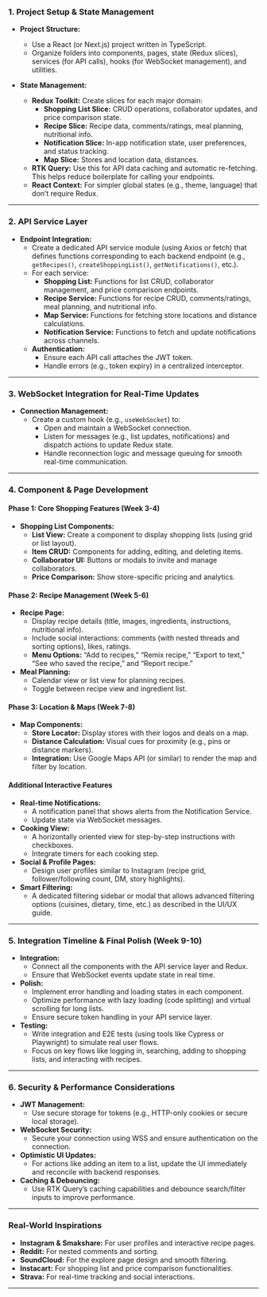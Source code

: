 
### 1. **Project Setup & State Management**

- **Project Structure:**  
  - Use a React (or Next.js) project written in TypeScript.
  - Organize folders into components, pages, state (Redux slices), services (for API calls), hooks (for WebSocket management), and utilities.

- **State Management:**  
  - **Redux Toolkit:** Create slices for each major domain:
    - **Shopping List Slice:** CRUD operations, collaborator updates, and price comparison state.
    - **Recipe Slice:** Recipe data, comments/ratings, meal planning, nutritional info.
    - **Notification Slice:** In-app notification state, user preferences, and status tracking.
    - **Map Slice:** Stores and location data, distances.
  - **RTK Query:** Use this for API data caching and automatic re-fetching. This helps reduce boilerplate for calling your endpoints.
  - **React Context:** For simpler global states (e.g., theme, language) that don’t require Redux.

---

### 2. **API Service Layer**

- **Endpoint Integration:**  
  - Create a dedicated API service module (using Axios or fetch) that defines functions corresponding to each backend endpoint (e.g., `getRecipes()`, `createShoppingList()`, `getNotifications()`, etc.).
  - For each service:
    - **Shopping List:** Functions for list CRUD, collaborator management, and price comparison endpoints.
    - **Recipe Service:** Functions for recipe CRUD, comments/ratings, meal planning, and nutritional info.
    - **Map Service:** Functions for fetching store locations and distance calculations.
    - **Notification Service:** Functions to fetch and update notifications across channels.
  - **Authentication:**  
    - Ensure each API call attaches the JWT token.
    - Handle errors (e.g., token expiry) in a centralized interceptor.

---

### 3. **WebSocket Integration for Real-Time Updates**

- **Connection Management:**  
  - Create a custom hook (e.g., `useWebSocket`) to:
    - Open and maintain a WebSocket connection.
    - Listen for messages (e.g., list updates, notifications) and dispatch actions to update Redux state.
    - Handle reconnection logic and message queuing for smooth real-time communication.

---

### 4. **Component & Page Development**

#### **Phase 1: Core Shopping Features (Week 3-4)**
- **Shopping List Components:**  
  - **List View:** Create a component to display shopping lists (using grid or list layout).
  - **Item CRUD:** Components for adding, editing, and deleting items.  
  - **Collaborator UI:** Buttons or modals to invite and manage collaborators.
  - **Price Comparison:** Show store-specific pricing and analytics.

#### **Phase 2: Recipe Management (Week 5-6)**
- **Recipe Page:**  
  - Display recipe details (title, images, ingredients, instructions, nutritional info).
  - Include social interactions: comments (with nested threads and sorting options), likes, ratings.
  - **Menu Options:** “Add to recipes,” “Remix recipe,” “Export to text,” “See who saved the recipe,” and “Report recipe.”
- **Meal Planning:**  
  - Calendar view or list view for planning recipes.
  - Toggle between recipe view and ingredient list.

#### **Phase 3: Location & Maps (Week 7-8)**
- **Map Components:**  
  - **Store Locator:** Display stores with their logos and deals on a map.
  - **Distance Calculation:** Visual cues for proximity (e.g., pins or distance markers).
  - **Integration:** Use Google Maps API (or similar) to render the map and filter by location.

#### **Additional Interactive Features**
- **Real-time Notifications:**  
  - A notification panel that shows alerts from the Notification Service.
  - Update state via WebSocket messages.
- **Cooking View:**  
  - A horizontally oriented view for step-by-step instructions with checkboxes.
  - Integrate timers for each cooking step.
- **Social & Profile Pages:**  
  - Design user profiles similar to Instagram (recipe grid, follower/following count, DM, story highlights).
- **Smart Filtering:**  
  - A dedicated filtering sidebar or modal that allows advanced filtering options (cuisines, dietary, time, etc.) as described in the UI/UX guide.

---

### 5. **Integration Timeline & Final Polish (Week 9-10)**
- **Integration:**  
  - Connect all the components with the API service layer and Redux.
  - Ensure that WebSocket events update state in real time.
- **Polish:**  
  - Implement error handling and loading states in each component.
  - Optimize performance with lazy loading (code splitting) and virtual scrolling for long lists.
  - Ensure secure token handling in your API service layer.
- **Testing:**  
  - Write integration and E2E tests (using tools like Cypress or Playwright) to simulate real user flows.
  - Focus on key flows like logging in, searching, adding to shopping lists, and interacting with recipes.

---

### 6. **Security & Performance Considerations**
- **JWT Management:**  
  - Use secure storage for tokens (e.g., HTTP-only cookies or secure local storage).
- **WebSocket Security:**  
  - Secure your connection using WSS and ensure authentication on the connection.
- **Optimistic UI Updates:**  
  - For actions like adding an item to a list, update the UI immediately and reconcile with backend responses.
- **Caching & Debouncing:**  
  - Use RTK Query’s caching capabilities and debounce search/filter inputs to improve performance.

---

### **Real-World Inspirations**
- **Instagram & Smakshare:** For user profiles and interactive recipe pages.
- **Reddit:** For nested comments and sorting.
- **SoundCloud:** For the explore page design and smooth filtering.
- **Instacart:** For shopping list and price comparison functionalities.
- **Strava:** For real-time tracking and social interactions.

---

